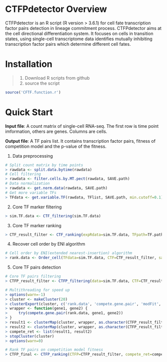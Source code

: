 # CTFPdetector Overview
CTFPdetector is an R script (R version > 3.6.1) for cell fate transcription factor pairs detection in lineage commitment process. CTFPdetector aims at the cell directional differentiation system. It focuses on cells in transition states, using single-cell transcriptome data identifies mutually inhibiting transcription factor pairs which determine different cell fates.

# Installation
> 1. Download R scripts from github
> 2. source the script

```R
source('CFTF.function.r')
```

# Quick Start
**Input file**: A count matrix of single-cell RNA-seq. The first row is time point imformation, others are genes. Columns are cells.

**Output file**: A TF pairs list. It contains transcription factor pairs, fitness of competition model and the p-value of the fitness.

1. Data preprocessing
```R
# Split count matrix by time points
> rawdata <- split.data.bytime(rawdata)
# Cell filtering
> rawdata <- filter.cells.by.MT.pect(rawdata, SAVE.path)
# Data normalization
> rawdata <- get.norm.data(rawdata, SAVE.path)
# Get more variable TFs
> TFdata <- get.variable.TF(rawdata, TFlist, SAVE.path, min.cutoff=0.1)
```

2. Core TF marker filtering
```R
> sim.TF.data <- CTF_filtering(sim.TF.data)
```

3. Core TF marker ranking
```R
> CTF_result_filter <- CTF_ranking(expRdata=sim.TF.data, TFpath=TF.path, path=SAVE.path)
```

4. Recover cell order by ENI algorithm
```R
# Cell order by ENI(extended nearest-insertion) algorithm
> rank.data <- Order_cell(TFdata=sim.TF.data, CTF=CTF_result_filter, savepath=SAVE.path, N=5000, NCThre=500)
```

5. Core TF pairs detection
```R
# Core TF pairs filtering
> CTFP_result_filter <- CTFP_filtering(data=sim.TF.data, CTF=CTF_result_filter, path=SAVE.path)

# Multithreading for speed up
> options(warn=-1)
> cluster <- makeCluster(20)
> clusterExport(cluster, c('rank.data', 'compete.gene.pair', 'modFit', 'ode', 'modCost'))
> wrapper <- function(gene1, gene2) {
>     try(compete.gene.pair(rank.data, gene1, gene2))
> }
> result1 <- clusterMap(cluster, wrapper, as.character(CTFP_result_filter[[1]][,1]), as.character(CTFP_result_filter[[1]][,2]))
> result2 <- clusterMap(cluster, wrapper, as.character(CTFP_result_filter[[2]][,1]), as.character(CTFP_result_filter[[2]][,2]))
> compete_ret <- list(result1, result2)
> stopCluster(cluster)
> options(warn=0)

# Rank TF pairs on competition model fitness
> CTFP_final <- CTFP_ranking(CTFP=CTFP_result_filter, compete_ret=compete_ret, savepath=SAVE.path)
```
















